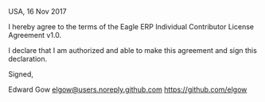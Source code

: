 USA, 16 Nov 2017

I hereby agree to the terms of the Eagle ERP Individual Contributor License
Agreement v1.0.

I declare that I am authorized and able to make this agreement and sign this
declaration.

Signed,

Edward Gow elgow@users.noreply.github.com https://github.com/elgow
